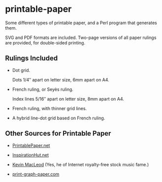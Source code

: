 # printable-paper

Some different types of printable paper, and a Perl program that
generates them.

SVG and PDF formats are included.  Two-page versions of all paper
rulings are provided, for double-sided printing.

## Rulings Included

-   Dot grid.

    Dots 1/4″ apart on letter size, 6mm apart on A4.

-   French ruling, or Seyès ruling.

    Index lines 5/16″ apart on letter size, 8mm apart on A4.

-   French ruling, with thinner grid lines.

-   A hybrid line-dot grid based on French ruling.

## Other Sources for Printable Paper

-   [PrintablePaper.net](https://www.printablepaper.net/)

-   [InspirationHut.net](https://inspirationhut.net/printable-paper/)

-   [Kevin MacLeod](https://incompetech.com/graphpaper/) (Yes, he of
    Internet royalty-free stock music fame.)

-   [print-graph-paper.com](http://print-graph-paper.com/)
